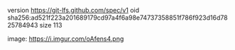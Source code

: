 version https://git-lfs.github.com/spec/v1
oid sha256:ad521f223a201689179cd97a4f6a98e74737358851f786f923d16d7825784943
size 113

image: https://i.imgur.com/oAfens4.png
